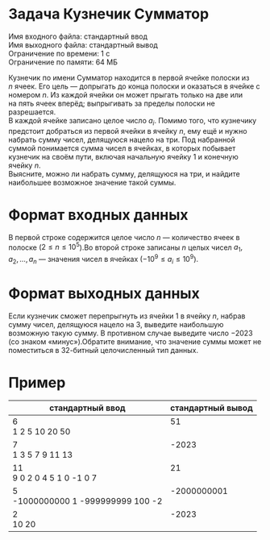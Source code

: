 # Задача Кузнечик Сумматор
Имя входного файла: стандартный ввод  
Имя выходного файла: стандартный вывод  
Ограничение по времени: 1 с  
Ограничение по памяти: 64 МБ
        
Кузнечик по имени Сумматор находится в первой ячейке полоски из $n$ ячеек. Его цель — допрыгать до конца полоски и оказаться в ячейке с номером $n$. Из каждой ячейки он может прыгать только на две или на пять ячеек вперёд; выпрыгивать за пределы полоски не разрешается.  
В каждой ячейке записано целое число $a_i$. Помимо того, что кузнечику предстоит добраться из первой ячейки в ячейку $n$, ему ещё и нужно набрать сумму чисел, делящуюся нацело на три. Под набранной суммой понимается сумма чисел в ячейках, в которых побывает кузнечик на своём пути, включая начальную ячейку $1$ и конечную ячейку $n$.  
Выясните, можно ли набрать сумму, делящуюся на три, и найдите наибольшее возможное значение такой суммы.

# Формат входных данных
В первой строке содержится целое число $n$ — количество ячеек в полоске ($2 \leqslant n \leqslant 10^5$).Во второй строке записаны $n$ целых чисел $a_1, a_2, \ldots, a_n$ — значения чисел в ячейках ($-10^9 \leqslant a_i \leqslant 10^9$).

# Формат выходных данных
Если кузнечик сможет перепрыгнуть из ячейки $1$ в ячейку $n$, набрав сумму чисел, делящуюся нацело на $3$, выведите наибольшую возможную такую сумму. В противном случае выведите число $-2023$ (со знаком «минус»).Обратите внимание, что значение суммы может не поместиться в $32$-битный целочисленный тип данных.

# Пример
<table>
    <thead>
        <tr>
            <th align="center">стандартный ввод</th>
            <th align="center">стандартный вывод</th>
        </tr>
    </thead>
    <tbody>
        <tr>
            <td>6<br>
                1 2 5 10 20 50<br>
            </td>
            <td valign="top">51</td>
        </tr>
        <tr>
            <td>7<br>
                1 3 5 7 9 11 13<br>
            </td>
            <td valign="top">-2023</td>
        </tr>
        <tr>
            <td>11<br>
                9 0 2 0 4 5 1 0 -1 0 7<br>
            </td>
            <td valign="top">21</td>
        </tr>
        <tr>
            <td>5<br>
                -1000000000 1 -999999999 100 -2<br>
            </td>
            <td valign="top">-2000000001</td>
        </tr>
        <tr>
            <td>2<br>
                10 20<br>
            </td>
            <td valign="top">-2023</td>
        </tr>
    </tbody>
</table>